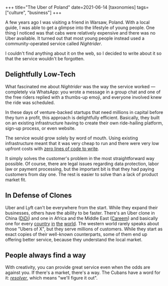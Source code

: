 +++
title="The Uber of Poland"
date=2021-06-14
[taxonomies]
tags=["culture", "business"]
+++

A few years ago I was visiting a friend in Warsaw, Poland. With a local guide, I
was able to get a glimpse into the lifestyle of young people. One thing I
noticed was that cabs were relatively expensive and there was no Uber available.
It turned out that most young people instead used a community-operated service
called _Nightrider_.

I couldn't find anything about it on the web, so I decided to write about it so
that the service wouldn't be forgotten.

## Delightfully Low-Tech

What fascinated me about _Nightrider_ was the way the service worked &mdash;
completely via WhatsApp: you wrote a message in a group chat and one of the free
riders replied with a thumbs-up emoji, and everyone involved knew the ride was
scheduled.

In these days of venture-backed startups that need millions in capital before
they turn a profit, this approach is delightfully efficient. Basically, they
built on an existing infrastructure having to create their own ride-hailing
platform, sign-up process, or even website.

The service would grow solely by word of mouth. Using existing infrastructure
meant that it was very cheap to run and there were very low upfront costs with
[zero lines of code to write](/2021/first-business/).

It simply solves the customer's problem in the most straightforward way
possible. Of course, there are legal issues regarding data protection, labor
law or payment processing, but the important bit is that they had paying
customers from day one.
The rest is easier to solve than a lack of product market fit.

## In Defense of Clones

Uber and Lyft can't be everywhere from the start. While they expand their
businesses, others have the ability to be faster. There's an Uber clone in China
([DiDi](https://didichuxing.com])) and one in Africa and the Middle East
([Careem](https://www.careem.com/en-ae/)) and basically one for every
[country](https://gett.com/il/)
[in](https://www.cnbc.com/2019/04/11/uber-s-1-risk-factors-competitors-deleteuber-campaign-reputation.html)
[the](https://taxi.yandex.ru/) [world](https://www.gojek.com/). The western
world rarely speaks about those "Ubers of X", but they serve millions of
customers. While they start as exact copies of their well-known counterparts,
some of them end up offering better service, because they understand the local
market.

## People always find a way

With creativity, you can provide great service even when the odds are against
you. If there's a market, there's a way. The Cubans have a word for it:
[_resolver_](https://medium.com/@d.yau/cubas-resolver-mentality-makes-it-the-next-startup-hub-2f10ea2096a0),
which means "we'll figure it out".
